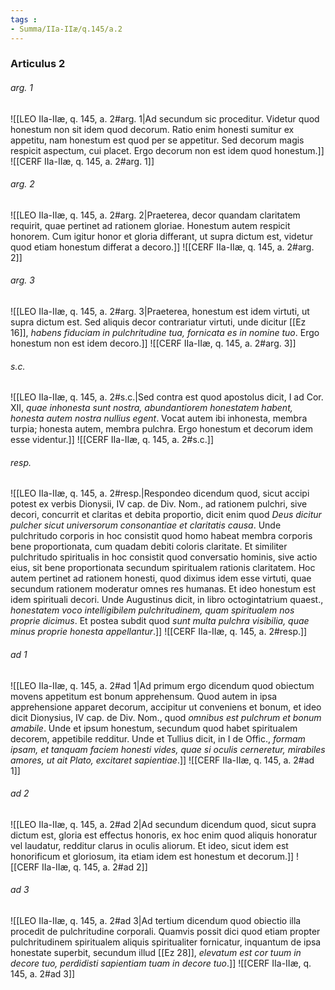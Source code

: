 ```yaml
---
tags : 
- Summa/IIa-IIæ/q.145/a.2
---
```


### Articulus 2

###### arg. 1
![[LEO IIa-IIæ, q. 145, a. 2#arg. 1|Ad secundum sic proceditur. Videtur quod honestum non sit idem quod decorum. Ratio enim honesti sumitur ex appetitu, nam honestum est quod per se appetitur. Sed decorum magis respicit aspectum, cui placet. Ergo decorum non est idem quod honestum.]]
![[CERF IIa-IIæ, q. 145, a. 2#arg. 1]]

###### arg. 2
![[LEO IIa-IIæ, q. 145, a. 2#arg. 2|Praeterea, decor quandam claritatem requirit, quae pertinet ad rationem gloriae. Honestum autem respicit honorem. Cum igitur honor et gloria differant, ut supra dictum est, videtur quod etiam honestum differat a decoro.]]
![[CERF IIa-IIæ, q. 145, a. 2#arg. 2]]

###### arg. 3
![[LEO IIa-IIæ, q. 145, a. 2#arg. 3|Praeterea, honestum est idem virtuti, ut supra dictum est. Sed aliquis decor contrariatur virtuti, unde dicitur [[Ez 16]], *habens fiduciam in pulchritudine tua, fornicata es in nomine tuo*. Ergo honestum non est idem decoro.]]
![[CERF IIa-IIæ, q. 145, a. 2#arg. 3]]

###### s.c.
![[LEO IIa-IIæ, q. 145, a. 2#s.c.|Sed contra est quod apostolus dicit, I ad Cor. XII, *quae inhonesta sunt nostra, abundantiorem honestatem habent, honesta autem nostra nullius egent*. Vocat autem ibi inhonesta, membra turpia; honesta autem, membra pulchra. Ergo honestum et decorum idem esse videntur.]]
![[CERF IIa-IIæ, q. 145, a. 2#s.c.]]

###### resp.
![[LEO IIa-IIæ, q. 145, a. 2#resp.|Respondeo dicendum quod, sicut accipi potest ex verbis Dionysii, IV cap. de Div. Nom., ad rationem pulchri, sive decori, concurrit et claritas et debita proportio, dicit enim quod *Deus dicitur pulcher sicut universorum consonantiae et claritatis causa*. Unde pulchritudo corporis in hoc consistit quod homo habeat membra corporis bene proportionata, cum quadam debiti coloris claritate. Et similiter pulchritudo spiritualis in hoc consistit quod conversatio hominis, sive actio eius, sit bene proportionata secundum spiritualem rationis claritatem. Hoc autem pertinet ad rationem honesti, quod diximus idem esse virtuti, quae secundum rationem moderatur omnes res humanas. Et ideo honestum est idem spirituali decori. Unde Augustinus dicit, in libro octogintatrium quaest., *honestatem voco intelligibilem pulchritudinem, quam spiritualem nos proprie dicimus*. Et postea subdit quod *sunt multa pulchra visibilia, quae minus proprie honesta appellantur*.]]
![[CERF IIa-IIæ, q. 145, a. 2#resp.]]

###### ad 1
![[LEO IIa-IIæ, q. 145, a. 2#ad 1|Ad primum ergo dicendum quod obiectum movens appetitum est bonum apprehensum. Quod autem in ipsa apprehensione apparet decorum, accipitur ut conveniens et bonum, et ideo dicit Dionysius, IV cap. de Div. Nom., quod *omnibus est pulchrum et bonum amabile*. Unde et ipsum honestum, secundum quod habet spiritualem decorem, appetibile redditur. Unde et Tullius dicit, in I de Offic., *formam ipsam, et tanquam faciem honesti vides, quae si oculis cerneretur, mirabiles amores, ut ait Plato, excitaret sapientiae*.]]
![[CERF IIa-IIæ, q. 145, a. 2#ad 1]]

###### ad 2
![[LEO IIa-IIæ, q. 145, a. 2#ad 2|Ad secundum dicendum quod, sicut supra dictum est, gloria est effectus honoris, ex hoc enim quod aliquis honoratur vel laudatur, redditur clarus in oculis aliorum. Et ideo, sicut idem est honorificum et gloriosum, ita etiam idem est honestum et decorum.]]
![[CERF IIa-IIæ, q. 145, a. 2#ad 2]]

###### ad 3
![[LEO IIa-IIæ, q. 145, a. 2#ad 3|Ad tertium dicendum quod obiectio illa procedit de pulchritudine corporali. Quamvis possit dici quod etiam propter pulchritudinem spiritualem aliquis spiritualiter fornicatur, inquantum de ipsa honestate superbit, secundum illud [[Ez 28]], *elevatum est cor tuum in decore tuo, perdidisti sapientiam tuam in decore tuo*.]]
![[CERF IIa-IIæ, q. 145, a. 2#ad 3]]

